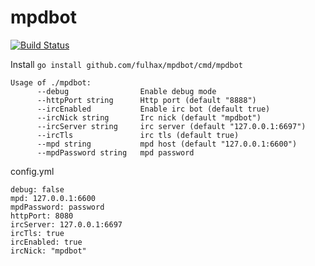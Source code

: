# mpdbot 
[![Build Status](https://travis-ci.org/fulhax/mpdbot.svg?branch=master)](https://travis-ci.org/fulhax/mpdbot)

Install
`go install github.com/fulhax/mpdbot/cmd/mpdbot`

```
Usage of ./mpdbot:
      --debug                Enable debug mode
      --httpPort string      Http port (default "8888")
      --ircEnabled           Enable irc bot (default true)
      --ircNick string       Irc nick (default "mpdbot")
      --ircServer string     irc server (default "127.0.0.1:6697")
      --ircTls               irc tls (default true)
      --mpd string           mpd host (default "127.0.0.1:6600")
      --mpdPassword string   mpd password
```

config.yml 
```
debug: false
mpd: 127.0.0.1:6600
mpdPassword: password
httpPort: 8080
ircServer: 127.0.0.1:6697
ircTls: true
ircEnabled: true
ircNick: "mpdbot"
```
